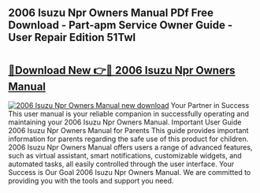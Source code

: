 ## 2006 Isuzu Npr Owners Manual PDf Free Download - Part-apm Service Owner Guide - User Repair Edition 51Twl

# <h2><a href="http://bc22164.oget.top/?id=2006+Isuzu+Npr+Owners+Manual">🔗Download New 👉🔴 2006 Isuzu Npr Owners Manual</a></h2>

[![2006 Isuzu Npr Owners Manual new download](https://i.imgur.com/5g1atiW.png)](http://bc22164.oget.top/?id=2006+Isuzu+Npr+Owners+Manual)
Your Partner in Success This user manual is your reliable companion in successfully operating and maintaining your 2006 Isuzu Npr Owners Manual. Important User Guide 2006 Isuzu Npr Owners Manual for Parents This guide provides important information for parents regarding the safe use of this product for children. 2006 Isuzu Npr Owners Manual offers users a range of advanced features, such as virtual assistant, smart notifications, customizable widgets, and automated tasks, all easily controlled through the user interface. Your Success is Our Goal 2006 Isuzu Npr Owners Manual. We are committed to providing you with the tools and support you need.

